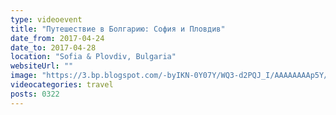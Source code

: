 ```yaml
---
type: videoevent
title: "Путешествие в Болгарию: София и Пловдив"
date_from: 2017-04-24
date_to: 2017-04-28
location: "Sofia & Plovdiv, Bulgaria"
websiteUrl: ""
image: "https://3.bp.blogspot.com/-byIKN-0Y07Y/WQ3-d2PQJ_I/AAAAAAAAp5Y/cHggkJiNGbIx2glaklCq4X7qoqcIZ8JwQCPcB/s1600/dsc04889.picasaweb.jpg"
videocategories: travel
posts: 0322
---
```

